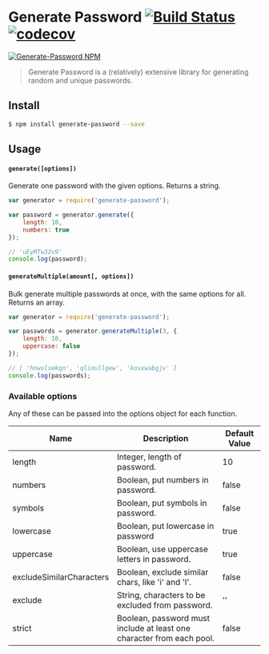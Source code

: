 # Generate Password [![Build Status](https://travis-ci.org/brendanashworth/generate-password.svg?branch=master)](https://travis-ci.org/brendanashworth/generate-password) [![codecov](https://codecov.io/gh/brendanashworth/generate-password/branch/master/graph/badge.svg)](https://codecov.io/gh/brendanashworth/generate-password)

[![Generate-Password NPM](https://nodei.co/npm/generate-password.png?downloads=true&downloadRank=true)](http://npmjs.org/package/generate-password)

> Generate Password is a (relatively) extensive library for generating random and unique passwords.

## Install

```bash
$ npm install generate-password --save
```

## Usage

#### `generate([options])`

Generate one password with the given options. Returns a string.

```javascript
var generator = require('generate-password');

var password = generator.generate({
	length: 10,
	numbers: true
});

// 'uEyMTw32v9'
console.log(password);
```

#### `generateMultiple(amount[, options])`

Bulk generate multiple passwords at once, with the same options for all. Returns an array.

```javascript
var generator = require('generate-password');

var passwords = generator.generateMultiple(3, {
	length: 10,
	uppercase: false
});

// [ 'hnwulsekqn', 'qlioullgew', 'kosxwabgjv' ]
console.log(passwords);
```

### Available options
Any of these can be passed into the options object for each function.


|            Name          |                  Description                        | Default Value |
|--------------------------|-----------------------------------------------------|---------------|
| length                   | Integer, length of password.                        |       10      |
| numbers                  | Boolean, put numbers in password.                   |     false     |
| symbols                  | Boolean, put symbols in password.                   |     false     |
| lowercase                | Boolean, put lowercase in password                  |      true     |
| uppercase                | Boolean, use uppercase letters in password.         |      true     |
| excludeSimilarCharacters | Boolean, exclude similar chars, like 'i' and 'l'.   |     false     |
| exclude                  | String, characters to be excluded from password.    |       ''      |
| strict                   | Boolean, password must include at least one character from each pool. |     false     |
